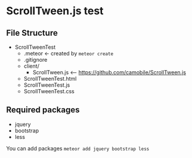 ScrollTween.js test
===================

File Structure
--------------

* ScrollTweenTest
    * .meteor <- created by `meteor create`
    * .gitignore
    * client/
        * ScrollTween.js <-- https://github.com/camobile/ScrollTween.js
    * ScrollTweenTest.html
    * ScrollTweenTest.js
    * ScrollTweenTest.css

Required packages
--------

* jquery
* bootstrap
* less

You can add packages `meteor add jquery bootstrap less`
